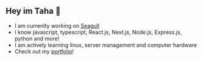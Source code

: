 ## Hey im Taha 👋

- I am currenlty working on [Seagull](https://github.com/seagull-app)
- I know javascript, typescript, React.js, Next.js, Node.js, Express.js, python and more!
- I am actively learning linux, server management and computer hardware
- Check out my [portfolio](https://tahaparacha.netlify.app)!

<!--
**parachataha/parachataha** is a ✨ _special_ ✨ repository because its `README.md` (this file) appears on your GitHub profile.

Here are some ideas to get you started:

- 🔭 I’m currently working on ...
- 🌱 I’m currently learning ...
- 👯 I’m looking to collaborate on ...
- 🤔 I’m looking for help with ...
- 💬 Ask me about ...
- 📫 How to reach me: ...
- 😄 Pronouns: ...
- ⚡ Fun fact: ...
-->
